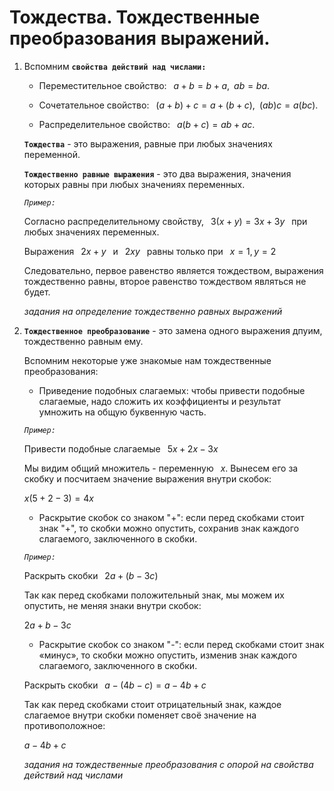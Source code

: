 # Тождества. Тождественные преобразования выражений.

1) Вспомним **`свойства действий над числами:`**
   
   - Переместительное свойство: $\,\,\,a+b=b+a,\,\,\,ab=ba.$

   - Сочетательное свойство: $\,\,\,(a+b)+c=a+(b+c),\,\,\,(ab)c=a(bc).$

   - Распределительное свойство: $\,\,\,a(b+c)=ab+ac.$
   
   **`Тождества`** - это выражения, равные при любых значениях переменной.
   
   **`Тождественно равные выражения`** - это два выражения, значения которых равны при любых значениях переменных.

   *`Пример:`*

   Согласно распределительному свойству, $\,\,\,3(x+y)=3x+3y\,\,\,$ при любых значениях переменных.

   Выражения $\,\,\,2x+y\,\,\,$ и $\,\,\,2xy\,\,\,$ равны только при $\,\,\,x=1,\,y=2$

   Следовательно, первое равенство является тождеством, выражения тождественно равны, второе равенство тождеством являться не будет.

   *задания на определение тождественно равных выражений*

2) **`Тождественное преобразование`** - это замена одного выражения дпуим, тождественно равным ему.
   
   Вспомним некоторые уже знакомые нам тождественные преобразования:

   - Приведение подобных слагаемых: чтобы привести подобные слагаемые, надо сложить их коэффициенты и результат умножить на общую буквенную часть.

   *`Пример:`*

   Привести подобные слагаемые $\,\,\,5x+2x-3x$

   Мы видим общий множитель - переменную $\,\,\,x.$ Вынесем его за скобку и посчитаем значение выражения внутри скобок: 

   $x(5+2-3)=4x$

   - Раскрытие скобок со знаком "+": если перед скобками стоит знак "+", то скобки можно опустить, сохранив знак каждого слагаемого, заключенного в скобки.

   *`Пример:`*

   Раскрыть скобки $\,\,\,2a+(b-3c)$

   Так как перед скобками положительный знак, мы можем их опустить, не меняя знаки внутри скобок:

   $2a+b-3c$

   - Раскрытие скобок со знаком "-": если перед скобками стоит знак «минус», то скобки можно опустить, изменив знак каждого слагаемого, заключенного в скобки.

   Раскрыть скобки $\,\,\,a-(4b-c)=a-4b+c$

   Так как перед скобками стоит отрицательный знак, каждое слагаемое внутри скобки поменяет своё значение на противоположное:

   $a-4b+c$

   *задания на тождественные преобразования с опорой на свойства действий над числами*